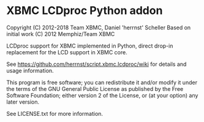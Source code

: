 XBMC LCDproc Python addon
==========================

Copyright (C) 2012-2018 Team XBMC, Daniel 'herrnst' Scheller
Based on initial work (C) 2012 Memphiz/Team XBMC

LCDproc support for XBMC implemented in Python, direct drop-in replacement for
the LCD support in XBMC core.

See https://github.com/herrnst/script.xbmc.lcdproc/wiki for details and usage
information.

This program is free software; you can redistribute it and/or modify
it under the terms of the GNU General Public License as published by
the Free Software Foundation; either version 2 of the License, or
(at your option) any later version.

See LICENSE.txt for more information.
